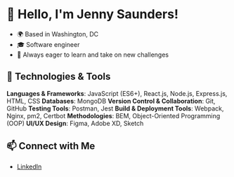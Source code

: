 # 👋 Hello, I'm Jenny Saunders!

- 🌍 Based in Washington, DC
- 🎓 Software engineer
- 🚀 Always eager to learn and take on new challenges

## 🔧 Technologies & Tools
**Languages & Frameworks**: JavaScript (ES6+), React.js, Node.js, Express.js, HTML, CSS
**Databases**: MongoDB
**Version Control & Collaboration**: Git, GitHub
**Testing Tools**: Postman, Jest
**Build & Deployment Tools**: Webpack, Nginx, pm2, Certbot
**Methodologies**: BEM, Object-Oriented Programming (OOP)
**UI/UX Design**: Figma, Adobe XD, Sketch

## 📫 Connect with Me
- [LinkedIn](https://www.linkedin.com/in/jennygloversaunders/)
